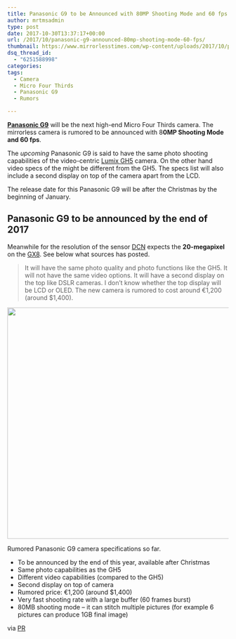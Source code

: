```yaml
---
title: Panasonic G9 to be Announced with 80MP Shooting Mode and 60 fps
author: mrtmsadmin
type: post
date: 2017-10-30T13:37:17+00:00
url: /2017/10/panasonic-g9-announced-80mp-shooting-mode-60-fps/
thumbnail: https://www.mirrorlesstimes.com/wp-content/uploads/2017/10/panasonic-g9-coming-80mp-shooting-mode-60-fps-burst-750x550.jpg
dsq_thread_id:
  - "6251588998"
categories:
tags:
  - Camera
  - Micro Four Thirds
  - Panasonic G9
  - Rumors

---
```

<a href="https://www.mirrorlesstimes.com/tags/panasonic-g9/" target="_blank" rel="noopener"><strong>Panasonic G9</strong></a> will be the next high-end Micro Four Thirds camera. The mirrorless camera is rumored to be announced with 8**0MP Shooting Mode and 60 fps**.

The _upcoming_ Panasonic G9 is said to have the same photo shooting capabilities of the video-centric <a href="http://amzn.to/2zOfYDT" target="_blank" rel="noopener">Lumix GH5</a> camera. On the other hand video specs of the might be different from the GH5. The specs list will also include a second display on top of the camera apart from the LCD.

The release date for this Panasonic G9 will be after the Christmas by the beginning of January.<!--more-->

## Panasonic G9 to be announced by the end of 2017

Meanwhile for the resolution of the sensor <a href="https://www.dailycameranews.com/2017/10/panasonic-g9-coming-80mp-shooting-mode-60-fps-burst/" target="_blank" rel="noopener">DCN</a> expects the **20-megapixel** on the <a href="http://amzn.to/2z2yRpc" target="_blank" rel="noopener">GX8</a>. See below what sources has posted.

> It will have the same photo quality and photo functions like the GH5. It will not have the same video options. It will have a second display on the top like DSLR cameras. I don&#8217;t know whether the top display will be LCD or OLED. The new camera is rumored to cost around €1,200 (around $1,400).

[<img class="aligncenter size-full wp-image-867" src="https://i0.wp.com/www.mirrorlesstimes.com/wp-content/uploads/2017/01/panasonic-gh5.jpg?resize=600%2C527&#038;ssl=1" alt="" width="600" height="527" srcset="https://i0.wp.com/www.mirrorlesstimes.com/wp-content/uploads/2017/01/panasonic-gh5.jpg?w=900&ssl=1 900w, https://i0.wp.com/www.mirrorlesstimes.com/wp-content/uploads/2017/01/panasonic-gh5.jpg?resize=300%2C263&ssl=1 300w, https://i0.wp.com/www.mirrorlesstimes.com/wp-content/uploads/2017/01/panasonic-gh5.jpg?resize=768%2C674&ssl=1 768w" sizes="(max-width: 600px) 100vw, 600px" data-recalc-dims="1" />][1]

Rumored Panasonic G9 camera specifications so far.

  * To be announced by the end of this year, available after Christmas
  * Same photo capabilities as the GH5
  * Different video capabilities (compared to the GH5)
  * Second display on top of camera
  * Rumored price: €1,200 (around $1,400)
  * Very fast shooting rate with a large buffer (60 frames burst)
  * 80MB shooting mode &#8211; it can stitch multiple pictures (for example 6 pictures can produce 1GB final image)

via <a href="https://photorumors.com/2017/10/29/new-panasonic-lumix-g9-camera-to-be-announced-by-the-end-of-the-year/" target="_blank" rel="nofollow noopener">PR</a>

 [1]: https://i0.wp.com/www.mirrorlesstimes.com/wp-content/uploads/2017/01/panasonic-gh5.jpg?ssl=1